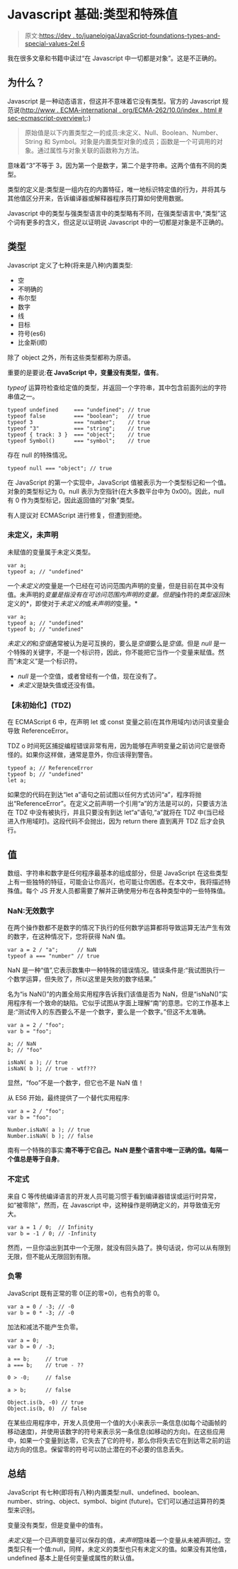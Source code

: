 # Javascript 基础:类型和特殊值

> 原文:[https://dev . to/juanelojga/JavaScript-foundations-types-and-special-values-2el 6](https://dev.to/juanelojga/javascript-foundations-types-and-special-values-2el6)

我在很多文章和书籍中读过“在 Javascript 中一切都是对象”。这是不正确的。

## [](#why)为什么？

Javascript 是一种动态语言，但这并不意味着它没有类型。官方的 Javascript 规范说([http://www . ECMA-international . org/ECMA-262/10.0/index . html # sec-ecmascript-overview):](http://www.ecma-international.org/ecma-262/10.0/index.html#sec-ecmascript-overview):)

> 原始值是以下内置类型之一的成员:未定义、Null、Boolean、Number、String 和 Symbol。对象是内置类型对象的成员；函数是一个可调用的对象。通过属性与对象关联的函数称为方法。

意味着“3”不等于 3，因为第一个是数字，第二个是字符串。这两个值有不同的类型。

类型的定义是:类型是一组内在的内置特征，唯一地标识特定值的行为，并将其与其他值区分开来，告诉编译器或解释器程序员打算如何使用数据。

Javascript 中的类型与强类型语言中的类型略有不同，在强类型语言中,“类型”这个词有更多的含义，但这足以证明说 Javascript 中的一切都是对象是不正确的。

## [](#types)类型

Javascript 定义了七种(将来是八种)内置类型:

*   空
*   不明确的
*   布尔型
*   数字
*   线
*   目标
*   符号(es6)
*   比金斯(顺)

除了 object 之外，所有这些类型都称为原语。

重要的是要说:**在 JavaScript 中，变量没有类型，值有**。

*typeof* 运算符检查给定值的类型，并返回一个字符串，其中包含前面列出的字符串值之一。

```
typeof undefined     === "undefined"; // true
typeof false         === "boolean";   // true
typeof 3             === "number";    // true
typeof "3"           === "string";    // true
typeof { track: 3 }  === "object";    // true
typeof Symbol()      === "symbol";    // true 
```

存在 null 的特殊情况。

```
typeof null === "object"; // true 
```

在 JavaScript 的第一个实现中，JavaScript 值被表示为一个类型标记和一个值。对象的类型标记为 0。null 表示为空指针(在大多数平台中为 0x00)。因此，null 有 0 作为类型标记，因此返回值的“对象”类型。

有人提议对 ECMAScript 进行修复，但遭到拒绝。

### [](#undefined-undeclared)未定义，未声明

未赋值的变量属于未定义类型。

```
var a;
typeof a; // "undefined" 
```

一个*未定义的*变量是一个已经在可访问范围内声明的变量，但是目前在其中没有值。未声明的*变量是指没有在可访问范围内声明的变量。但是*操作符的*类型返回*未定义的*，即使对于*未定义的*或*未声明的*变量。* 

```
var a;
typeof a; // "undefined"
typeof b; // "undefined" 
```

*未定义的*和*空值*通常被认为是可互换的，要么是*空值*要么是*空值*。但是 *null* 是一个特殊的关键字，不是一个标识符，因此，你不能把它当作一个变量来赋值。然而“未定义”是一个标识符。

*   *null* 是一个空值，或者曾经有一个值，现在没有了。
*   *未定义*是缺失值或还没有值。

### [](#uninitialized-tdz)【未初始化】(TDZ)

在 ECMAScript 6 中，在声明 let 或 const 变量之前(在其作用域内)访问该变量会导致 ReferenceError。

TDZ o 时间死区捕捉编程错误非常有用，因为能够在声明变量之前访问它是很奇怪的。如果你这样做，通常是意外，你应该得到警告。

```
typeof a; // ReferenceError
typeof b; // "undefined"
let a; 
```

如果您的代码在到达“let a”语句之前试图以任何方式访问“a”，程序将抛出“ReferenceError”。在定义之前声明一个引用“a”的方法是可以的，只要该方法在 TDZ 中没有被执行，并且只要没有到达 let“a”语句,“a”就将在 TDZ 中(当已经进入作用域时)。这段代码不会抛出，因为 return there 直到离开 TDZ 后才会执行。

## [](#values)值

数组、字符串和数字是任何程序最基本的组成部分，但是 JavaScript 在这些类型上有一些独特的特征，可能会让你高兴，也可能让你困惑。在本文中，我将描述特殊值。每个 JS 开发人员都需要了解并正确使用分布在各种类型中的一些特殊值。

### [](#nan-invalid-number)NaN:无效数字

在两个操作数都不是数字的情况下执行的任何数学运算都将导致运算无法产生有效的数字，在这种情况下，您将获得 NaN 值。

```
var a = 2 / "a";      // NaN
typeof a === "number" // true 
```

NaN 是一种“值”,它表示数集中一种特殊的错误情况。错误条件是:“我试图执行一个数学运算，但失败了，所以这里是失败的数字结果。”

名为“is NaN()”的内置全局实用程序告诉我们该值是否为 NaN，但是“isNaN()”实用程序有一个致命的缺陷。它似乎试图从字面上理解“南”的意思。它的工作基本上是:“测试传入的东西要么不是一个数字，要么是一个数字。”但这不太准确。

```
var a = 2 / "foo";
var b = "foo";

a; // NaN
b; // "foo"

isNaN( a ); // true
isNaN( b ); // true - wtf??? 
```

显然，“foo”不是一个数字，但它也不是 NaN 值！

从 ES6 开始，最终提供了一个替代实用程序:

```
var a = 2 / "foo";
var b = "foo";

Number.isNaN( a ); // true
Number.isNaN( b ); // false 
```

南有一个特殊的事实:**南不等于它自己。NaN 是整个语言中唯一正确的值。每隔一个值总是等于自身**。

### [](#infinities)不定式

来自 C 等传统编译语言的开发人员可能习惯于看到编译器错误或运行时异常，如“被零除”，然而，在 Javascript 中，这种操作是明确定义的，并导致值无穷大。

```
var a = 1 / 0;  // Infinity
var b = -1 / 0; // -Infinity 
```

然而，一旦你溢出到其中一个无限，就没有回头路了。换句话说，你可以从有限到无限，但不能从无限回到有限。

### [](#negative-zero)负零

JavaScript 既有正常的零 0(正的零+0)，也有负的零 0。

```
var a = 0 / -3; // -0
var b = 0 * -3; // -0 
```

加法和减法不能产生负零。

```
var a = 0;
var b = 0 / -3;

a == b;     // true
a === b;    // true - ??

0 > -0;     // false

a > b;      // false

Object.is(b, -0) // true
Object.is(b, 0)  // false 
```

在某些应用程序中，开发人员使用一个值的大小来表示一条信息(如每个动画帧的移动速度)，并使用该数字的符号来表示另一条信息(如移动的方向)。在这些应用中，如果一个变量到达零，它失去了它的符号，那么你将失去它在到达零之前的运动方向的信息。保留零的符号可以防止潜在的不必要的信息丢失。

## [](#summary)总结

JavaScript 有七种(即将有八种)内置类型:null、undefined、boolean、number、string、object、symbol、bigint (future)。它们可以通过运算符的类型来识别。

变量没有类型，但是变量中的值有。

*未定义*是一个已声明变量可以保存的值，*未声明*意味着一个变量从未被声明过。空类型只有一个值:null，同样，未定义的类型也只有未定义的值。如果没有其他值，undefined 基本上是任何变量或属性的默认值。